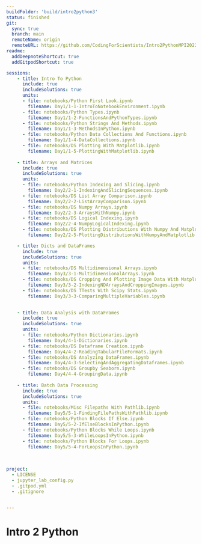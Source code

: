 ```yaml
---
buildFolder: 'build/intro2python3'
status: finished
git:
  sync: true
  branch: main
  remoteName: origin
  remoteURL: https://github.com/CodingForScientists/Intro2PythonMPI2022
readme:
  addDeepnoteShortcut: true
  addGitpodShortcut: true

sessions:
    - title: Intro To Python
      include: true
      includeSolutions: true
      units:
      - file: notebooks/Python First Look.ipynb
        filename: Day1/1-1-IntroToNotebookEnvironment.ipynb
      - file: notebooks/Python Types.ipynb
        filename: Day1/1-2-FunctionsAndPythonTypes.ipynb
      - file: notebooks/Python Strings And Methods.ipynb
        filename: Day1/1-3-MethodsInPython.ipynb        
      - file: notebooks/Python Data Collections And Functions.ipynb
        filename: Day1/1-4-DataCollections.ipynb
      - file: notebooks/DS Plotting With Matplotlib.ipynb
        filename: Day1/1-5-PlottingWithMatplotlib.ipynb
    
    - title: Arrays and Matrices
      include: true
      includeSolutions: true
      units:
      - file: notebooks/Python Indexing and Slicing.ipynb
        filename: Day2/2-1-IndexingAndSlicingSequences.ipynb
      - file: notebooks/DS List Array Comparison.ipynb
        filename: Day2/2-2-ListArrayComparison.ipynb
      - file: notebooks/DS Numpy Arrays.ipynb
        filename: Day2/2-3-ArraysWithNumpy.ipynb
      - file: notebooks/DS Logical Indexing.ipynb
        filename: Day2/2-4-NumpyLogicalIndexing.ipynb
      - file: notebooks/DS Plotting Distributions With Numpy And Matplotlib.ipynb
        filename: Day2/2-5-PlottingDistributionsWithNumpyAndMatplotlib.ipynb

    - title: Dicts and DataFrames
      include: true
      includeSolutions: true
      units:
      - file: notebooks/DS Multidimensional Arrays.ipynb
        filename: Day3/3-1-MultidimensionalArrays.ipynb
      - file: notebooks/DS Cropping And Plotting Image Data With Matplotlib.ipynb
        filename: Day3/3-2-IndexingNDArraysAndCroppingImages.ipynb
      - file: notebooks/DS TTests With Scipy Stats.ipynb
        filename: Day3/3-3-ComparingMultipleVariables.ipynb
      

    - title: Data Analysis with DataFrames
      include: true
      includeSolutions: true
      units:
      - file: notebooks/Python Dictionaries.ipynb
        filename: Day4/4-1-Dictionaries.ipynb
      - file: notebooks/DS Dataframe Creation.ipynb
        filename: Day4/4-2-ReadingTabularFileFormats.ipynb
      - file: notebooks/DS Analyzing DataFrames.ipynb
        filename: Day4/4-3-SelectingAndAggregatingDataframes.ipynb
      - file: notebooks/DS Groupby Seaborn.ipynb
        filename: Day4/4-4-GroupingData.ipynb
    
    - title: Batch Data Processing
      include: true
      includeSolutions: true
      units:
      - file: notebooks/Misc Filepaths With Pathlib.ipynb
        filename: Day5/5-1-FindingFilePathsWithPathlib.ipynb
      - file: notebooks/Python Blocks If Else.ipynb
        filename: Day5/5-2-IfElseBlocksInPython.ipynb
      - file: notebooks/Python Blocks While Loops.ipynb
        filename: Day5/5-3-WhileLoopsInPython.ipynb
      - file: notebooks/Python Blocks For Loops.ipynb
        filename: Day5/5-4-ForLoopsInPython.ipynb
      
      
      
project:
  - LICENSE
  - jupyter_lab_config.py
  - .gitpod.yml
  - .gitignore
  

---
```




# Intro 2 Python
